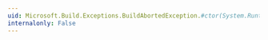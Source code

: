 ```yaml
---
uid: Microsoft.Build.Exceptions.BuildAbortedException.#ctor(System.Runtime.Serialization.SerializationInfo,System.Runtime.Serialization.StreamingContext)
internalonly: False
---
```

